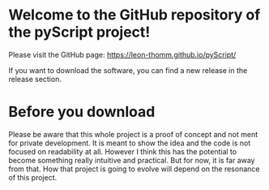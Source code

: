 # Welcome to the GitHub repository of the pyScript project!

Please visit the GitHub page: https://leon-thomm.github.io/pyScript/

If you want to download the software, you can find a new release in the release section.

# Before you download

<aside class="warning">
Please be aware that this whole project is a proof of concept and not ment for private development. It is meant to show the idea and the code is not focused on readability at all. However I think this has the potential to become something really intuitive and practical. But for now, it is far away from that. How that project is going to evolve will depend on the resonance of this project.
</aside>
